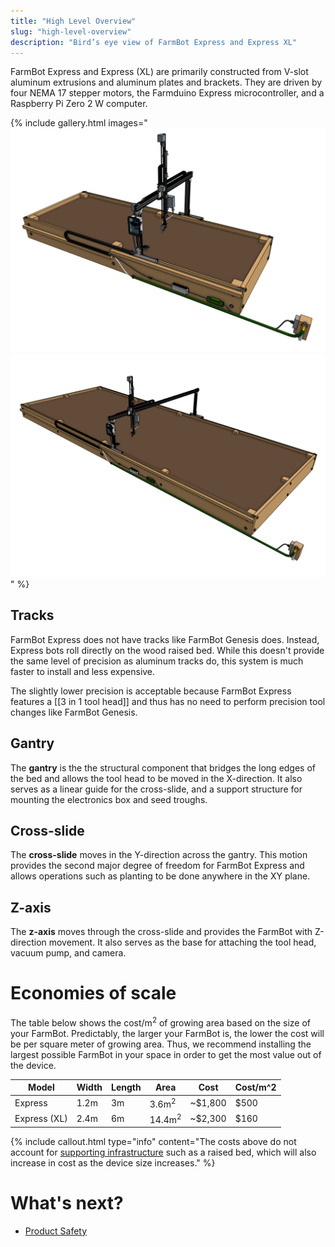```yaml
---
title: "High Level Overview"
slug: "high-level-overview"
description: "Bird’s eye view of FarmBot Express and Express XL"
---
```


FarmBot Express and Express (XL) are primarily constructed from V-slot aluminum extrusions and aluminum plates and brackets. They are driven by four NEMA 17 stepper motors, the Farmduino Express microcontroller, and a Raspberry Pi Zero 2 W computer.

{% include gallery.html images="
![FarmBot Express v1.1](_images/farmbot_express_v1.1.png)
![FarmBot Express XL v1.1](_images/farmbot_express_xl_v1.1.png)
" %}

## Tracks

FarmBot Express does not have tracks like FarmBot Genesis does. Instead, Express bots roll directly on the wood raised bed. While this doesn't provide the same level of precision as aluminum tracks do, this system is much faster to install and less expensive.

The slightly lower precision is acceptable because FarmBot Express features a [[3 in 1 tool head]] and thus has no need to perform precision tool changes like FarmBot Genesis.

## Gantry

The **gantry** is the the structural component that bridges the long edges of the bed and allows the tool head to be moved in the X-direction. It also serves as a linear guide for the cross-slide, and a support structure for mounting the electronics box and seed troughs.

## Cross-slide

The **cross-slide** moves in the Y-direction across the gantry. This motion provides the second major degree of freedom for FarmBot Express and allows operations such as planting to be done anywhere in the XY plane.

## Z-axis

The **z-axis** moves through the cross-slide and provides the FarmBot with Z-direction movement. It also serves as the base for attaching the tool head, vacuum pump, and camera.

# Economies of scale

The table below shows the cost/m<sup>2</sup> of growing area based on the size of your FarmBot. Predictably, the larger your FarmBot is, the lower the cost will be per square meter of growing area. Thus, we recommend installing the largest possible FarmBot in your space in order to get the most value out of the device.

|Model        |Width |Length |Area              |Cost    |Cost/m^2|
|-------------|------|-------|------------------|--------|--------|
|Express      |1.2m  |3m     |3.6m<sup>2</sup>  |~$1,800 |$500
|Express (XL) |2.4m  |6m     |14.4m<sup>2</sup> |~$2,300 |$160

{%
include callout.html
type="info"
content="The costs above do not account for [supporting infrastructure](../supporting-infrastructure.md) such as a raised bed, which will also increase in cost as the device size increases."
%}

# What's next?

 * [Product Safety](product-safety.md)
